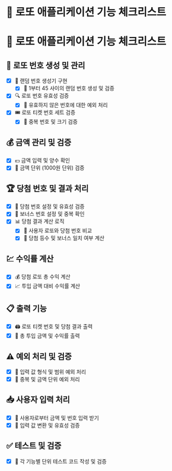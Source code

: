 # 📝 로또 애플리케이션 기능 체크리스트

# 🎯 로또 애플리케이션 기능 체크리스트

## 🎲 로또 번호 생성 및 관리
- [x] 🔄 랜덤 번호 생성기 구현
  - [x] 🔢 1부터 45 사이의 랜덤 번호 생성 및 검증
- [x] 🔍 로또 번호 유효성 검증
  - [x] 🚫 유효하지 않은 번호에 대한 예외 처리
- [x] 🎟️ 로또 티켓 번호 세트 검증
  - [x] 🚫 중복 번호 및 크기 검증

## 💰 금액 관리 및 검증
- [x] 💵 금액 입력 및 양수 확인
- [x] 🧾 금액 단위 (1000원 단위) 검증

## 🏆 당첨 번호 및 결과 처리
- [x] 🥇 당첨 번호 설정 및 유효성 검증
- [x] 🎯 보너스 번호 설정 및 중복 확인
- [x] 📊 당첨 결과 계산 로직
  - [x] 🧮 사용자 로또와 당첨 번호 비교
  - [x] 🏅 당첨 등수 및 보너스 일치 여부 계산

## 💹 수익률 계산
- [x] 💰 당첨 로또 총 수익 계산
- [x] 📈 투입 금액 대비 수익률 계산

## 📋 출력 기능
- [x] 🖨️ 로또 티켓 번호 및 당첨 결과 출력
- [x] 💼 총 투입 금액 및 수익률 출력

## ⚠️ 예외 처리 및 검증
- [x] 🚨 입력 값 형식 및 범위 예외 처리
- [x] 🛑 중복 및 금액 단위 예외 처리

## 📥 사용자 입력 처리
- [x] 💬 사용자로부터 금액 및 번호 입력 받기
- [x] 📝 입력 값 변환 및 유효성 검증

## ✅ 테스트 및 검증
- [x] 🧪 각 기능별 단위 테스트 코드 작성 및 검증


